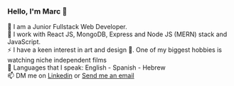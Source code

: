 ### Hello, I'm Marc 👋

 🔭 I am a Junior Fullstack Web Developer.<br>
:large_blue_diamond: I work with React JS, MongoDB, Express and Node JS (MERN) stack and JavaScript.<br>
⚡ I have a keen interest in art and design :art:. One of my biggest hobbies is watching niche independent films<br>
:england: Languages that I speak: English - Spanish - Hebrew <br>
📫 DM me on <a href="https://www.linkedin.com/in/marc-logan/">Linkedin</a> or <a href="mailto:marclogan90@gmail.com">Send me an email</a><br>
